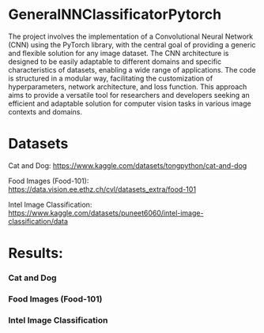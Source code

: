 # GeneralNNClassificatorPytorch
The project involves the implementation of a Convolutional Neural Network (CNN) using the PyTorch library, with the central goal of providing a generic and flexible solution for any image dataset. The CNN architecture is designed to be easily adaptable to different domains and specific characteristics of datasets, enabling a wide range of applications. The code is structured in a modular way, facilitating the customization of hyperparameters, network architecture, and loss function. This approach aims to provide a versatile tool for researchers and developers seeking an efficient and adaptable solution for computer vision tasks in various image contexts and domains.


# Datasets
Cat and Dog: https://www.kaggle.com/datasets/tongpython/cat-and-dog

Food Images (Food-101): https://data.vision.ee.ethz.ch/cvl/datasets_extra/food-101

Intel Image Classification: https://www.kaggle.com/datasets/puneet6060/intel-image-classification/data

# Results:

### Cat and Dog

### Food Images (Food-101)

### Intel Image Classification
